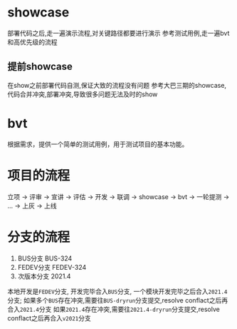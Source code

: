 # showcase
部署代码之后,走一遍演示流程,对关键路径都要进行演示
参考测试用例,走一遍bvt和高优先级的流程
## 提前showcase
在show之前部署代码自测,保证大致的流程没有问题
参考大巴三期的showcase, 代码合并冲突,部署冲突,导致很多问题无法及时的show

# bvt
根据需求，提供一个简单的测试用例，用于测试项目的基本功能。

# 项目的流程
立项 → 评审 → 宣讲 → 评估 → 开发 → 联调 → showcase → bvt → 一轮提测 → ... → 上灰 → 上线

# 分支的流程
1. BUS分支 BUS-324
2. FEDEV分支 FEDEV-324
3. 次版本分支 2021.4

本地开发是`FEDEV`分支, 开发完毕合入`BUS`分支, 一个模块开发完毕之后合入`2021.4`分支;
如果多个`BUS`存在冲突,需要往`BUS-dryrun`分支提交,resolve conflact之后再合入`2021.4`分支
如果`2021.4`存在冲突,需要往`2021.4-dryrun`分支提交,resolve conflact之后再合入`v2021`分支
